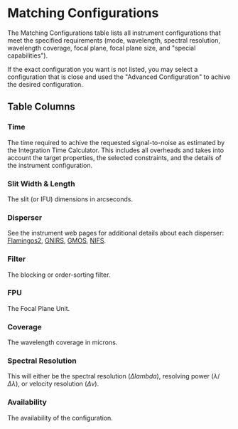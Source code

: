 # Matching Configurations

The Matching Configurations table lists all instrument configurations that meet the specified requirements (mode, wavelength, spectral resolution, wavelength coverage, focal plane, focal plane size, and "special capabilities").

If the exact configuration you want is not listed, you may select a configuration that is close and used the "Advanced Configuration" to achive the desired configuration.

## Table Columns

### Time

The time required to achive the requested signal-to-noise as estimated by the Integration Time Calculator.  This includes all overheads and takes into account the target properties, the selected constraints, and the details of the instrument configuration.

### Slit Width & Length

The slit (or IFU) dimensions in arcseconds.

### Disperser

See the instrument web pages for additional details about each disperser:
[Flamingos2](https://www.gemini.edu/instrumentation/flamingos-2/components#Grisms),
[GNIRS](https://www.gemini.edu/instrumentation/gnirs/components#Gratings),
[GMOS](http://www.gemini.edu/instrumentation/gmos/components#Gratings),
[NIFS](https://www.gemini.edu/instrumentation/nifs/components#Gratings).

### Filter

The blocking or order-sorting filter.

### FPU

The Focal Plane Unit.

### Coverage

The wavelength coverage in microns.

### Spectral Resolution

This will either be the spectral resolution ($\Delta lambda$), resolving power ($\lambda / \Delta \lambda$), or velocity resolution ($\Delta v$).

### Availability

The availability of the configuration.

